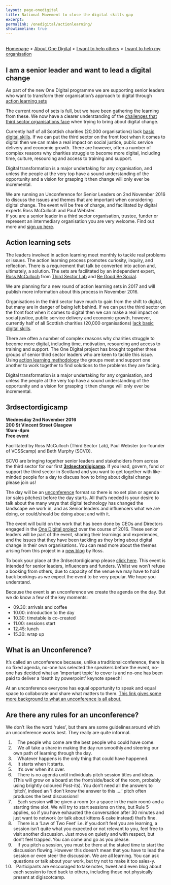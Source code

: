 ```yaml
---
layout: page-onedigital
title: National Movement to close the digital skills gap
excerpt:  
permalink: /onedigital/actionlearning/
showtimeline: true
---
```


<!-- ![One Digital](/images/onedigitalbadgegreen.jpg)           ![Big Lottery Fund](/images/smallbiglottery.jpg) -->


<br>[Homepage](http://digital.scvo.org.uk/onedigital/) > [About One Digital](http://digital.scvo.org.uk/onedigital/about-one-digital) > [I want to help others](http://digital.scvo.org.uk/onedigital/helping-others) > [I want to help my organisation](http://digital.scvo.org.uk/onedigital/helping-org)

## I am a senior leader and want to lead a digital change

As part of the new One Digital programme we are supporting senior leaders who want to transform their organisation’s approach to digital through [action learning sets](http://digital.scvo.org.uk/onedigital/actionlearning/#action-learning-sets)

The current round of sets is full, but we have been gathering the learning from these. We now have a clearer understanding of the [challenges that third sector organisations face](http://thirdforcenews.org.uk/blogs/we-need-radical-change-before-charities-embrace-digital) when trying to bring about digital change.

Currently half of all Scottish charities (20,000 organisations) lack [basic digital skills](http://www.go-on.co.uk/get-involved/basic-digital-skills/). If we can put the third sector on the front foot when it comes to digital then we can make a real impact on social justice, public service delivery and economic growth. There are however, often a number of complex reasons why charities struggle to become more digital, including time, culture, resourcing and access to training and support. 

Digital transformation is a major undertaking for any organisation, and unless the people at the very top have a sound understanding of the opportunity and a vision for grasping it then change will only ever be incremental. 

We are running an Unconference for Senior Leaders on 2nd November 2016 to discuss the issues and themes that are important when considering digital change. The event will be free of charge, and facilitated by digital experts Ross McCulloch and Paul Webster.  
If you are a senior leader in a third sector organisation, trustee, funder or represent an intermediary organisation you are very welcome. Find out more and [sign up here](http://www.scvo.org.uk/events/3rdsectordigicamp/). 

## Action learning sets 
The leaders involved in action learning meet monthly to tackle real problems or issues. The action learning process promotes curiosity, inquiry, and reflection. There is a requirement that talk be converted into action and, ultimately, a solution. 
The sets are facilitated by an independent expert, [Ross McCulloch](https://twitter.com/ThirdSectorLab) from [Third Sector Lab](http://thirdsectorlab.co.uk/) and [Be Good Be Social](http://begoodbesocial.org.uk/). 

We are planning for a new round of action learning sets in 2017 and will publish more information about this process in November 2016. 

Organisations in the third sector have much to gain from the shift to digital, but many are in danger of being left behind. If we can put the third sector on the front foot when it comes to digital then we can make a real impact on social justice, public service delivery and economic growth, however, currently half of all Scottish charities (20,000 organisations) [lack basic digital skills](/images/infographic-2015-white.png).

There are often a number of complex reasons why charities struggle to become more digital, including time, motivation, resourcing and access to training and support. The One Digital project has brought together three groups of senior third sector leaders who are keen to tackle this issue. Using [action learning methodology](https://en.wikipedia.org/wiki/Action_learning) the groups meet and support one another to work together to find solutions to the problems they are facing.

Digital transformation is a major undertaking for any organisation, and unless the people at the very top have a sound understanding of the opportunity and a vision for grasping it then change will only ever be incremental.

## 3rdsectordigicamp 

<strong>Wednesday 2nd November 2016<br> 
200 St Vincent Street Glasgow<br> 
10am-4pm<br> 
Free event</strong> 

Facilitated by Ross McCulloch (Third Sector Lab), Paul Webster (co-founder of VCSScamp) and Beth Murphy (SCVO). 

SCVO are bringing together senior leaders and stakeholders from across the third sector for our first <strong>[3rdsectordigicamp](http://www.scvo.org.uk/events/3rdsectordigicamp/)</strong>. If you lead, govern, fund or support the third sector in Scotland and you want to get together with like-minded people for a day to discuss how to bring about digital change please join us! 

The day will be an [unconference](https://en.wikipedia.org/wiki/Unconference) format so there is no set plan or agenda (or sales pitches) before the day starts. All that’s needed is your desire to talk about the many ways that digital technology has changed the landscape we work in, and as Senior leaders and influencers what we are doing, or could/should be doing about and with it. 

The event will build on the work that has been done by CEOs and Directors engaged in the [One Digital project](http://digital.scvo.org.uk/onedigital/) over the course of 2016. These senior leaders will be part of the event, sharing their learnings and experiences, and the issues that they have been tackling as they bring about digital change in their own organisations. You can read more about the themes arising from this project in a [new blog](http://thirdforcenews.org.uk/blogs/we-need-radical-change-before-charities-embrace-digital) by Ross.

To book your place at the 3rdsectordigicamp please [click here](http://www.scvo.org.uk/events/3rdsectordigicamp/). This event is intended for senior leaders, influencers and funders. Whilst we won’t refuse a booking from others, due to capacity of the venue we may have to hold back bookings as we expect the event to be very popular. We hope you understand. 

Because the event is an unconference we create the agenda on the day. But we do know a few of the key moments: 
 
- 09.30: arrivals and coffee 
- 10.00: introduction to the day  
- 10.30: timetable is co-created 
- 11.00: sessions start 
- 12.45: lunch  
- 15.30: wrap up 

## What is an Unconference?  

It’s called an unconference because, unlike a traditional conference, there is no fixed agenda, no-one has selected the speakers before the event, no-one has decided what an ‘important topic’ to cover is and no-one has been paid to deliver a ‘death by powerpoint’ keynote speech! 

At an unconference everyone has equal opportunity to speak and equal space to collaborate and share what matters to them.
[This link gives some more background to what an unconference is all about.](https://en.wikipedia.org/wiki/Unconference)

## Are there any rules for an unconference? 

We don’t like the word ‘rules’, but there are some guidelines around which an unconference works best. They really are quite informal. 

1)     The people who come are the best people who could have come.<br> 
2)     We all take a share in making the day run smoothly and steering our own path of learning through the day.<br> 
3)     Whatever happens is the only thing that could have happened.<br> 
4)     It starts when it starts.<br> 
5)     It’s over when it’s over.<br> 
6)     There is no agenda until individuals pitch session titles and ideas. (This will grow on a board at the front/side/back of the room, probably using brightly coloured Post-its). You don’t need all the answers to ‘pitch’, indeed an ‘I don’t know the answer to this ….’ pitch often produces the best discussions!<br> 
7)     Each session will be given a room (or a space in the main room) and a starting time slot. We will try to start sessions on time, but Rule 5 applies, so if you have exhausted the conversation after 30 minutes and just want to network (or talk about kittens & cake instead) that’s fine.<br> 
8)     There is a ‘Law of Two Feet’ i.e. if you don’t feel you are learning, a session isn’t quite what you expected or not relevant to you, feel free to visit another discussion. Just move on quietly and with respect, but don’t feel trapped. You can come and go as you please.<br> 
9)     If you pitch a session, you must be there at the stated time to start the discussion flowing. However this doesn’t mean that you have to lead the session or even steer the discussion. We are all learning. You can ask questions or talk about your work, but try not to make it too sales-y.<br> 
10)    Participants are encouraged to take notes, tweet and even blog about each session to feed back to others, including those not physically present at digiscotcamp. 
 



